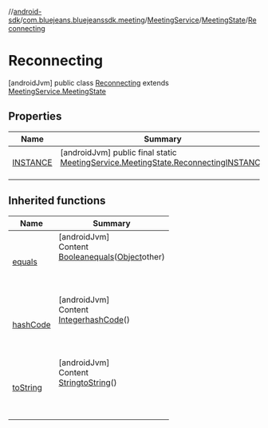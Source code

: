 //[android-sdk](../../../../../index.md)/[com.bluejeans.bluejeanssdk.meeting](../../../index.md)/[MeetingService](../../index.md)/[MeetingState](../index.md)/[Reconnecting](index.md)



# Reconnecting  
 [androidJvm] public class [Reconnecting](index.md) extends [MeetingService.MeetingState](../index.md)   


## Properties  
  
|  Name |  Summary | 
|---|---|
| <a name="com.bluejeans.bluejeanssdk.meeting/MeetingService.MeetingState.Reconnecting/INSTANCE/#/PointingToDeclaration/"></a>[INSTANCE](index.md#1258118647%2FProperties%2F-435046686)| <a name="com.bluejeans.bluejeanssdk.meeting/MeetingService.MeetingState.Reconnecting/INSTANCE/#/PointingToDeclaration/"></a> [androidJvm] public final static [MeetingService.MeetingState.Reconnecting](index.md)[INSTANCE](index.md#1258118647%2FProperties%2F-435046686)  <br>   <br>|


## Inherited functions  
  
|  Name |  Summary | 
|---|---|
| <a name="kotlin/MeetingService.MeetingState.Reconnecting/equals/#kotlin.Any?/PointingToDeclaration/"></a>[equals](index.md#1047172150%2FFunctions%2F-435046686)| <a name="kotlin/MeetingService.MeetingState.Reconnecting/equals/#kotlin.Any?/PointingToDeclaration/"></a>[androidJvm]  <br>Content  <br>[Boolean](https://developer.android.com/reference/kotlin/java/lang/Boolean.html)[equals](index.md#1047172150%2FFunctions%2F-435046686)([Object](https://developer.android.com/reference/kotlin/java/lang/Object.html)other)  <br>  <br><br><br>|
| <a name="kotlin/MeetingService.MeetingState.Reconnecting/hashCode/#/PointingToDeclaration/"></a>[hashCode](index.md#902160368%2FFunctions%2F-435046686)| <a name="kotlin/MeetingService.MeetingState.Reconnecting/hashCode/#/PointingToDeclaration/"></a>[androidJvm]  <br>Content  <br>[Integer](https://developer.android.com/reference/kotlin/java/lang/Integer.html)[hashCode](index.md#902160368%2FFunctions%2F-435046686)()  <br>  <br><br><br>|
| <a name="kotlin/MeetingService.MeetingState.Reconnecting/toString/#/PointingToDeclaration/"></a>[toString](index.md#723994303%2FFunctions%2F-435046686)| <a name="kotlin/MeetingService.MeetingState.Reconnecting/toString/#/PointingToDeclaration/"></a>[androidJvm]  <br>Content  <br>[String](https://developer.android.com/reference/kotlin/java/lang/String.html)[toString](index.md#723994303%2FFunctions%2F-435046686)()  <br>  <br><br><br>|

